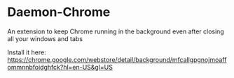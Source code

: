# Daemon-Chrome

An extension to keep Chrome running in the background even after closing all your windows and tabs

Install it here: https://chrome.google.com/webstore/detail/background/mfcallgpgnojmoaffommnnbfojdghfck?hl=en-US&gl=US
